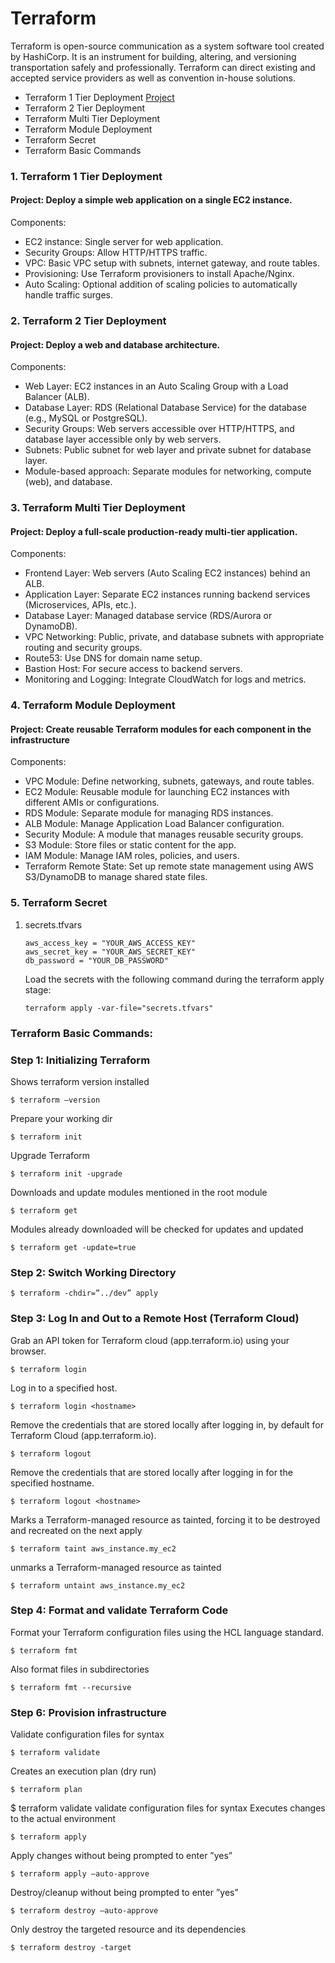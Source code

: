 #  Terraform
Terraform is open-source communication as a system software tool created by HashiCorp. It is an instrument for building, altering, and versioning transportation safely and professionally. Terraform can direct existing and accepted service providers as well as convention in-house solutions.

- Terraform 1 Tier Deployment [Project](./terraform-1-tier-deployment)
- Terraform 2 Tier Deployment
- Terraform Multi Tier Deployment
- Terraform Module Deployment
- Terraform Secret
- Terraform Basic Commands

### 1. Terraform 1 Tier Deployment
#### Project: Deploy a simple web application on a single EC2 instance.
Components:
- EC2 instance: Single server for web application.
- Security Groups: Allow HTTP/HTTPS traffic.
- VPC: Basic VPC setup with subnets, internet gateway, and route tables.
- Provisioning: Use Terraform provisioners to install Apache/Nginx.
- Auto Scaling: Optional addition of scaling policies to automatically handle traffic surges.


### 2. Terraform 2 Tier Deployment
#### Project: Deploy a web and database architecture.
Components:
- Web Layer: EC2 instances in an Auto Scaling Group with a Load Balancer (ALB).
- Database Layer: RDS (Relational Database Service) for the database (e.g., MySQL or PostgreSQL).
- Security Groups: Web servers accessible over HTTP/HTTPS, and database layer accessible only by web servers.
- Subnets: Public subnet for web layer and private subnet for database layer.
- Module-based approach: Separate modules for networking, compute (web), and database.


### 3. Terraform Multi Tier Deployment
#### Project: Deploy a full-scale production-ready multi-tier application.
Components:
- Frontend Layer: Web servers (Auto Scaling EC2 instances) behind an ALB.
- Application Layer: Separate EC2 instances running backend services (Microservices, APIs, etc.).
- Database Layer: Managed database service (RDS/Aurora or DynamoDB).
- VPC Networking: Public, private, and database subnets with appropriate routing and security groups.
- Route53: Use DNS for domain name setup.
- Bastion Host: For secure access to backend servers.
- Monitoring and Logging: Integrate CloudWatch for logs and metrics.


### 4. Terraform Module Deployment
#### Project: Create reusable Terraform modules for each component in the infrastructure
Components:
- VPC Module: Define networking, subnets, gateways, and route tables.
- EC2 Module: Reusable module for launching EC2 instances with different AMIs or configurations.
- RDS Module: Separate module for managing RDS instances.
- ALB Module: Manage Application Load Balancer configuration.
- Security Module: A module that manages reusable security groups.
- S3 Module: Store files or static content for the app.
- IAM Module: Manage IAM roles, policies, and users.
- Terraform Remote State: Set up remote state management using AWS S3/DynamoDB to manage shared state files.


### 5. Terraform Secret

1. secrets.tfvars
    ```
    aws_access_key = "YOUR_AWS_ACCESS_KEY"
    aws_secret_key = "YOUR_AWS_SECRET_KEY"
    db_password = "YOUR_DB_PASSWORD"
    ```
    Load the secrets with the following command during the terraform apply stage:
    ```
    terraform apply -var-file="secrets.tfvars"
    ```

### Terraform Basic Commands:

### Step 1: Initializing Terraform 

Shows terraform version installed
```
$ terraform –version			
```
Prepare your working dir
```
$ terraform init				
```
Upgrade Terraform
```
$ terraform init -upgrade 		
```
Downloads and update modules mentioned in the root module
```
$ terraform get					
```
Modules already downloaded will be checked for updates and updated
```
$ terraform get -update=true	
```

### Step 2: Switch Working Directory

```
$ terraform -chdir=”../dev” apply
```

### Step 3: Log In and Out to a Remote Host (Terraform Cloud)

Grab an API token for Terraform cloud (app.terraform.io) using your browser.
```
$ terraform login	
```
Log in to a specified host.
```
$ terraform login <hostname>
```
Remove the credentials that are stored locally after logging in, by default for Terraform Cloud (app.terraform.io).
```
$ terraform logout	
```
Remove the credentials that are stored locally after logging in for the specified hostname.
```
$ terraform logout <hostname>	
```

Marks a Terraform-managed resource as tainted, forcing it to be destroyed and recreated on the next apply
```
$ terraform taint aws_instance.my_ec2		
```
unmarks a Terraform-managed resource as tainted
```
$ terraform untaint aws_instance.my_ec2		
```

### Step 4: Format and validate Terraform Code

Format your Terraform configuration files using the HCL language standard.
```
$ terraform fmt	
```
Also format files in subdirectories
```
$ terraform fmt --recursive	
```

### Step 6: Provision infrastructure

Validate configuration files for syntax
```
$ terraform validate	
```

Creates an execution plan (dry run)
```
$ terraform plan	
```
$ terraform validate	validate configuration files for syntax
Executes changes to the actual environment
```
$ terraform apply	
```
Apply changes without being prompted to enter ”yes”
```
$ terraform apply –auto-approve	
```

Destroy/cleanup without being prompted to enter ”yes”
```
$ terraform destroy –auto-approve	
```
Only destroy the targeted resource and its dependencies
```
$ terraform destroy -target	
```
